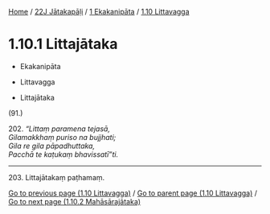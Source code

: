 
[Home](/) / [22J Jātakapāḷi](../...md) / [1 Ekakanipāta](...md) / [1.10 Littavagga](../22J/1/1.10.md)

# 1.10.1 Littajātaka

* Ekakanipāta

* Littavagga

* Littajātaka

(91.)

202\. _“Littaṃ paramena tejasā,_  
_Gilamakkhaṃ puriso na bujjhati;_  
_Gila re gila pāpadhuttaka,_  
_Pacchā te kaṭukaṃ bhavissatī”ti._  


---

203\. Littajātakaṃ paṭhamaṃ.



[Go to previous page (1.10 Littavagga)](../22J/1/1.10.md) / [Go to parent page (1.10 Littavagga)](../22J/1/1.10.md) / [Go to next page (1.10.2 Mahāsārajātaka)](1.10.2.md)


